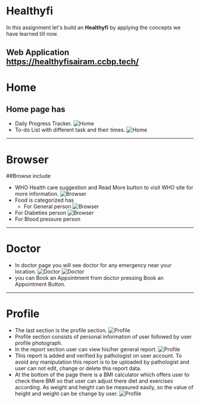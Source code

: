 # Healthyfi

In this assignment let's build an **Healthyfi** by applying the concepts we have
learned till now.

## Web Application https://healthyfisairam.ccbp.tech/

# Home

## Home page has

- Daily Progress Tracker.
  ![Home](https://res.cloudinary.com/devarakadrasairamgoud/image/upload/v1679481130/IMG_20230322_154740_nxgrvs.jpg)
- To-do List with different task and their times.
  ![Home](https://res.cloudinary.com/devarakadrasairamgoud/image/upload/v1679481187/IMG_20230322_154807_xo1ezy.jpg)

---

# Browser

##Browse include

- WHO Health care suggestion and Read More button to visit WHO site for more
  information.
  ![Browser](https://res.cloudinary.com/devarakadrasairamgoud/image/upload/v1679481201/IMG_20230322_154829_eopixp.jpg)
- Food is categorized has
  - For General person
    ![Browser](https://res.cloudinary.com/devarakadrasairamgoud/image/upload/v1679481244/IMG_20230322_154902_vdxomz.jpg)
- For Diabeties person
  ![Browser](https://res.cloudinary.com/devarakadrasairamgoud/image/upload/v1679481324/IMG_20230322_154925_aznbht.jpg)
- For Blood pressure person<br>

---

# Doctor

- In doctor page you will see doctor for any emergency near your location.
  ![Doctor](https://res.cloudinary.com/devarakadrasairamgoud/image/upload/v1679481328/IMG_20230322_155001_tpaybh.jpg)
  ![Doctor](https://res.cloudinary.com/devarakadrasairamgoud/image/upload/v1679481336/IMG_20230322_155038_xmm6wz.jpg)
- you can Book an Appointment from doctor pressing Book an Appointment Button.

---

# Profile

- The last section is the profile section.
  ![Profile](https://res.cloudinary.com/devarakadrasairamgoud/image/upload/v1679481343/IMG_20230322_155205_soeomm.jpg)
- Profile section consists of personal information of user followed by user
  profile photograph.
- In the report section user can view his/her general report.
  ![Profile](https://res.cloudinary.com/devarakadrasairamgoud/image/upload/v1679481347/IMG_20230322_155217_c7yivf.jpg)
- This report is added and verified by pathologist on user account. To avoid any
  manipulation this report is to be uploaded by pathologist and user can not
  edit, change or delete this report data.
- At the bottom of the page there is a BMI calculator which offers user to check
  there BMI so that user can adjust there diet and exercises according. As
  weight and height can be measured easily, so the value of height and weight
  can be change by user.
  ![Profile](https://res.cloudinary.com/devarakadrasairamgoud/image/upload/v1679481357/IMG_20230322_155236_qpf4hz.jpg)
